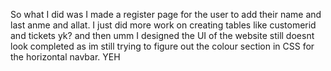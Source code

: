 So what I did was I made a register page for the user to add their name and last anme and allat. I just did more work on creating tables like customerid and tickets yk? and then umm I designed the UI of the website still doesnt look completed as im still trying to figure out the colour section in CSS for the horizontal navbar. YEH
